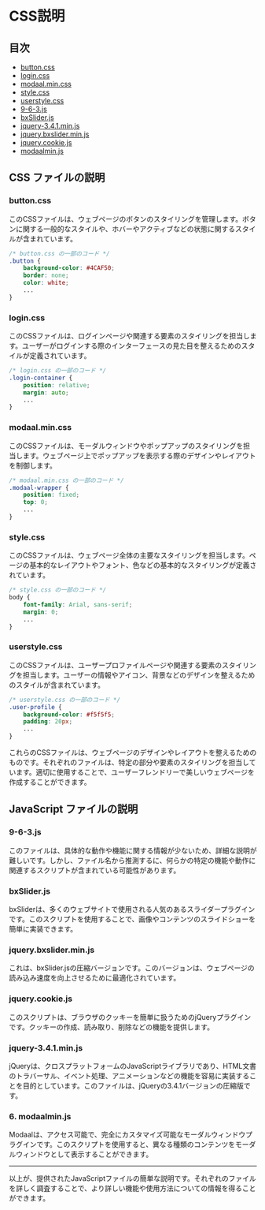 # CSS説明
## 目次
- [button.css](#buttoncss)
- [login.css](#logincss)
- [modaal.min.css](#modaalmincss)
- [style.css](#stylecss)
- [userstyle.css](#userstylecss)
- [9-6-3.js](#9-6-3js)
- [bxSlider.js](#bxSlider.js)
- [jquery-3.4.1.min.js](#jquery-3.4.1.min.js)
- [jquery.bxslider.min.js](#jquery.bxslider.min.js)
- [jquery.cookie.js](#jquery.cookie.js)
- [modaalmin.js](#modaalmin.js)


## CSS ファイルの説明

### button.css

このCSSファイルは、ウェブページのボタンのスタイリングを管理します。ボタンに関する一般的なスタイルや、ホバーやアクティブなどの状態に関するスタイルが含まれています。

```css
/* button.css の一部のコード */
.button {
    background-color: #4CAF50;
    border: none;
    color: white;
    ...
}
```

### login.css

このCSSファイルは、ログインページや関連する要素のスタイリングを担当します。ユーザーがログインする際のインターフェースの見た目を整えるためのスタイルが定義されています。

```css
/* login.css の一部のコード */
.login-container {
    position: relative;
    margin: auto;
    ...
}
```

### modaal.min.css

このCSSファイルは、モーダルウィンドウやポップアップのスタイリングを担当します。ウェブページ上でポップアップを表示する際のデザインやレイアウトを制御します。

```css
/* modaal.min.css の一部のコード */
.modaal-wrapper {
    position: fixed;
    top: 0;
    ...
}
```

### style.css

このCSSファイルは、ウェブページ全体の主要なスタイリングを担当します。ページの基本的なレイアウトやフォント、色などの基本的なスタイリングが定義されています。

```css
/* style.css の一部のコード */
body {
    font-family: Arial, sans-serif;
    margin: 0;
    ...
}
```

### userstyle.css

このCSSファイルは、ユーザープロファイルページや関連する要素のスタイリングを担当します。ユーザーの情報やアイコン、背景などのデザインを整えるためのスタイルが含まれています。

```css
/* userstyle.css の一部のコード */
.user-profile {
    background-color: #f5f5f5;
    padding: 20px;
    ...
}
```

これらのCSSファイルは、ウェブページのデザインやレイアウトを整えるためのものです。それぞれのファイルは、特定の部分や要素のスタイリングを担当しています。適切に使用することで、ユーザーフレンドリーで美しいウェブページを作成することができます。



## JavaScript ファイルの説明

### 9-6-3.js
このファイルは、具体的な動作や機能に関する情報が少ないため、詳細な説明が難しいです。しかし、ファイル名から推測するに、何らかの特定の機能や動作に関連するスクリプトが含まれている可能性があります。

### bxSlider.js
bxSliderは、多くのウェブサイトで使用される人気のあるスライダープラグインです。このスクリプトを使用することで、画像やコンテンツのスライドショーを簡単に実装できます。

### jquery.bxslider.min.js
これは、bxSlider.jsの圧縮バージョンです。このバージョンは、ウェブページの読み込み速度を向上させるために最適化されています。

### jquery.cookie.js
このスクリプトは、ブラウザのクッキーを簡単に扱うためのjQueryプラグインです。クッキーの作成、読み取り、削除などの機能を提供します。

### jquery-3.4.1.min.js
jQueryは、クロスプラットフォームのJavaScriptライブラリであり、HTML文書のトラバーサル、イベント処理、アニメーションなどの機能を容易に実装することを目的としています。このファイルは、jQueryの3.4.1バージョンの圧縮版です。

### 6. modaalmin.js
Modaalは、アクセス可能で、完全にカスタマイズ可能なモーダルウィンドウプラグインです。このスクリプトを使用すると、異なる種類のコンテンツをモーダルウィンドウとして表示することができます。

---

以上が、提供されたJavaScriptファイルの簡単な説明です。それぞれのファイルを詳しく調査することで、より詳しい機能や使用方法についての情報を得ることができます。
